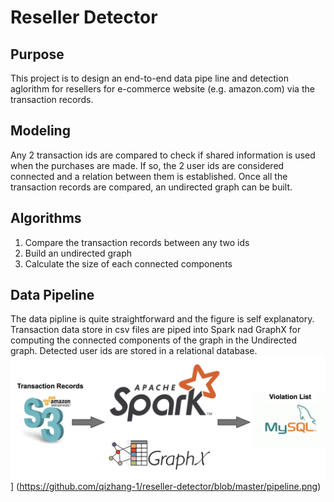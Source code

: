 # Reseller Detector
## Purpose
This project is to design an end-to-end data pipe line and detection aglorithm for resellers for e-commerce website (e.g. amazon.com) via the transaction records.

## Modeling
Any 2 transaction ids are compared to check if shared information is used when the purchases are made.  If so, the 2 user ids are considered connected and a relation between them is established.  Once all the transaction records are compared, an undirected graph can be built.


## Algorithms
1. Compare the transaction records between any two ids
2. Build an undirected graph
3. Calculate the size of each connected components


## Data Pipeline
The data pipline is quite straightforward and the figure is self explanatory.    Transaction data store in csv files are piped into Spark nad GraphX for computing the connected components of the graph in the Undirected graph.  Detected user ids are stored in a relational database.
![Image of pipeline](/images/pipeline.png)]
(https://github.com/qizhang-1/reseller-detector/blob/master/pipeline.png)

